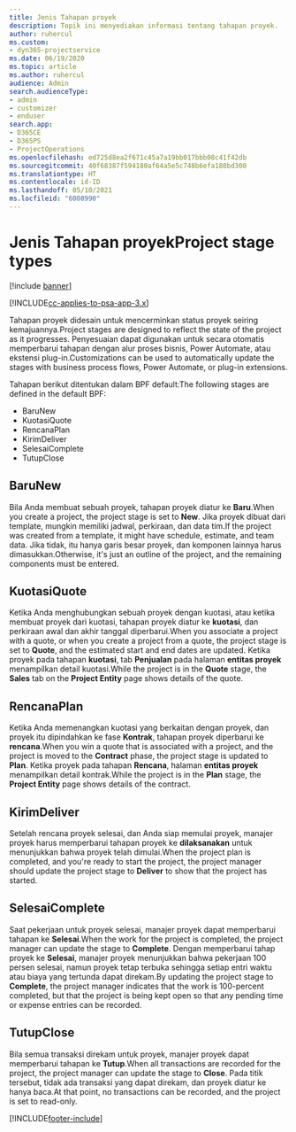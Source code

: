 ```yaml
---
title: Jenis Tahapan proyek
description: Topik ini menyediakan informasi tentang tahapan proyek.
author: ruhercul
ms.custom:
- dyn365-projectservice
ms.date: 06/19/2020
ms.topic: article
ms.author: ruhercul
audience: Admin
search.audienceType:
- admin
- customizer
- enduser
search.app:
- D365CE
- D365PS
- ProjectOperations
ms.openlocfilehash: ed725d8ea2f671c45a7a19bb017bbb08c41f42db
ms.sourcegitcommit: 40f68387f594180af64a5e5c748b6efa188bd300
ms.translationtype: HT
ms.contentlocale: id-ID
ms.lasthandoff: 05/10/2021
ms.locfileid: "6008990"
---
```

# <a name="project-stage-types"></a><span data-ttu-id="f079c-103">Jenis Tahapan proyek</span><span class="sxs-lookup"><span data-stu-id="f079c-103">Project stage types</span></span> 

[!include [banner](../includes/psa-now-project-operations.md)]

[!INCLUDE[cc-applies-to-psa-app-3.x](../includes/cc-applies-to-psa-app-3x.md)]

<span data-ttu-id="f079c-104">Tahapan proyek didesain untuk mencerminkan status proyek seiring kemajuannya.</span><span class="sxs-lookup"><span data-stu-id="f079c-104">Project stages are designed to reflect the state of the project as it progresses.</span></span> <span data-ttu-id="f079c-105">Penyesuaian dapat digunakan untuk secara otomatis memperbarui tahapan dengan alur proses bisnis, Power Automate, atau ekstensi plug-in.</span><span class="sxs-lookup"><span data-stu-id="f079c-105">Customizations can be used to automatically update the stages with business process flows, Power Automate, or plug-in extensions.</span></span>

<span data-ttu-id="f079c-106">Tahapan berikut ditentukan dalam BPF default:</span><span class="sxs-lookup"><span data-stu-id="f079c-106">The following stages are defined in the default BPF:</span></span>

- <span data-ttu-id="f079c-107">Baru</span><span class="sxs-lookup"><span data-stu-id="f079c-107">New</span></span>
- <span data-ttu-id="f079c-108">Kuotasi</span><span class="sxs-lookup"><span data-stu-id="f079c-108">Quote</span></span>
- <span data-ttu-id="f079c-109">Rencana</span><span class="sxs-lookup"><span data-stu-id="f079c-109">Plan</span></span>
- <span data-ttu-id="f079c-110">Kirim</span><span class="sxs-lookup"><span data-stu-id="f079c-110">Deliver</span></span>
- <span data-ttu-id="f079c-111">Selesai</span><span class="sxs-lookup"><span data-stu-id="f079c-111">Complete</span></span>
- <span data-ttu-id="f079c-112">Tutup</span><span class="sxs-lookup"><span data-stu-id="f079c-112">Close</span></span> 

## <a name="new"></a><span data-ttu-id="f079c-113">Baru</span><span class="sxs-lookup"><span data-stu-id="f079c-113">New</span></span>

<span data-ttu-id="f079c-114">Bila Anda membuat sebuah proyek, tahapan proyek diatur ke **Baru**.</span><span class="sxs-lookup"><span data-stu-id="f079c-114">When you create a project, the project stage is set to **New**.</span></span> <span data-ttu-id="f079c-115">Jika proyek dibuat dari template, mungkin memiliki jadwal, perkiraan, dan data tim.</span><span class="sxs-lookup"><span data-stu-id="f079c-115">If the project was created from a template, it might have schedule, estimate, and team data.</span></span> <span data-ttu-id="f079c-116">Jika tidak, itu hanya garis besar proyek, dan komponen lainnya harus dimasukkan.</span><span class="sxs-lookup"><span data-stu-id="f079c-116">Otherwise, it's just an outline of the project, and the remaining components must be entered.</span></span>

## <a name="quote"></a><span data-ttu-id="f079c-117">Kuotasi</span><span class="sxs-lookup"><span data-stu-id="f079c-117">Quote</span></span>

<span data-ttu-id="f079c-118">Ketika Anda menghubungkan sebuah proyek dengan kuotasi, atau ketika membuat proyek dari kuotasi, tahapan proyek diatur ke **kuotasi**, dan perkiraan awal dan akhir tanggal diperbarui.</span><span class="sxs-lookup"><span data-stu-id="f079c-118">When you associate a project with a quote, or when you create a project from a quote, the project stage is set to **Quote**, and the estimated start and end dates are updated.</span></span> <span data-ttu-id="f079c-119">Ketika proyek pada tahapan **kuotasi**, tab **Penjualan** pada halaman **entitas proyek** menampilkan detail kuotasi.</span><span class="sxs-lookup"><span data-stu-id="f079c-119">While the project is in the **Quote** stage, the **Sales** tab on the **Project Entity** page shows details of the quote.</span></span>

## <a name="plan"></a><span data-ttu-id="f079c-120">Rencana</span><span class="sxs-lookup"><span data-stu-id="f079c-120">Plan</span></span>

<span data-ttu-id="f079c-121">Ketika Anda memenangkan kuotasi yang berkaitan dengan proyek, dan proyek itu dipindahkan ke fase **Kontrak**, tahapan proyek diperbarui ke **rencana**.</span><span class="sxs-lookup"><span data-stu-id="f079c-121">When you win a quote that is associated with a project, and the project is moved to the **Contract** phase, the project stage is updated to **Plan**.</span></span> <span data-ttu-id="f079c-122">Ketika proyek pada tahapan **Rencana**, halaman **entitas proyek** menampilkan detail kontrak.</span><span class="sxs-lookup"><span data-stu-id="f079c-122">While the project is in the **Plan** stage, the **Project Entity** page shows details of the contract.</span></span>

## <a name="deliver"></a><span data-ttu-id="f079c-123">Kirim</span><span class="sxs-lookup"><span data-stu-id="f079c-123">Deliver</span></span>

<span data-ttu-id="f079c-124">Setelah rencana proyek selesai, dan Anda siap memulai proyek, manajer proyek harus memperbarui tahapan proyek ke **dilaksanakan** untuk menunjukkan bahwa proyek telah dimulai.</span><span class="sxs-lookup"><span data-stu-id="f079c-124">When the project plan is completed, and you're ready to start the project, the project manager should update the project stage to **Deliver** to show that the project has started.</span></span>

## <a name="complete"></a><span data-ttu-id="f079c-125">Selesai</span><span class="sxs-lookup"><span data-stu-id="f079c-125">Complete</span></span> 

<span data-ttu-id="f079c-126">Saat pekerjaan untuk proyek selesai, manajer proyek dapat memperbarui tahapan ke **Selesai**.</span><span class="sxs-lookup"><span data-stu-id="f079c-126">When the work for the project is completed, the project manager can update the stage to **Complete**.</span></span> <span data-ttu-id="f079c-127">Dengan memperbarui tahap proyek ke **Selesai**, manajer proyek menunjukkan bahwa pekerjaan 100 persen selesai, namun proyek tetap terbuka sehingga setiap entri waktu atau biaya yang tertunda dapat direkam.</span><span class="sxs-lookup"><span data-stu-id="f079c-127">By updating the project stage to **Complete**, the project manager indicates that the work is 100-percent completed, but that the project is being kept open so that any pending time or expense entries can be recorded.</span></span>

## <a name="close"></a><span data-ttu-id="f079c-128">Tutup</span><span class="sxs-lookup"><span data-stu-id="f079c-128">Close</span></span>

<span data-ttu-id="f079c-129">Bila semua transaksi direkam untuk proyek, manajer proyek dapat memperbarui tahapan ke **Tutup**.</span><span class="sxs-lookup"><span data-stu-id="f079c-129">When all transactions are recorded for the project, the project manager can update the stage to **Close**.</span></span> <span data-ttu-id="f079c-130">Pada titik tersebut, tidak ada transaksi yang dapat direkam, dan proyek diatur ke hanya baca.</span><span class="sxs-lookup"><span data-stu-id="f079c-130">At that point, no transactions can be recorded, and the project is set to read-only.</span></span>


[!INCLUDE[footer-include](../includes/footer-banner.md)]
